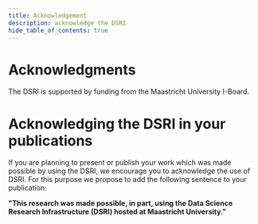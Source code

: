 ```yaml
---
title: Acknowledgement
description: acknowledge the DSRI 
hide_table_of_contents: true
---
```


# Acknowledgments

The DSRI is supported by funding from the Maastricht University I-Board.

# Acknowledging the DSRI in your publications

If you are planning to present or publish your work which was made possible by using the DSRI, we encourage you to acknowledge the use of DSRI. For this purpose we propose to add the following sentence to your publication: 

**"This research was made possible, in part, using the Data Science Research Infrastructure (DSRI) hosted at Maastricht University."**